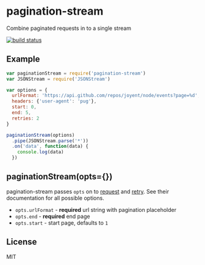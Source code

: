 # pagination-stream

Combine paginated requests in to a single stream

[![build status](http://img.shields.io/travis/timhudson/pagination-stream.svg?style=flat)](http://travis-ci.org/timhudson/pagination-stream)

## Example

``` js
var paginationStream = require('pagination-stream')
var JSONStream = require('JSONStream')

var options = {
  urlFormat: 'https://api.github.com/repos/joyent/node/events?page=%d',
  headers: {'user-agent': 'pug'},
  start: 0,
  end: 5,
  retries: 2
}

paginationStream(options)
  .pipe(JSONStream.parse('*'))
  .on('data', function(data) {
    console.log(data)
  })
```

## paginationStream(opts={})

pagination-stream passes `opts` on to [request][1] and [retry][2].
See their documentation for all possible options.

- `opts.urlFormat` - **required** url string with pagination placeholder
- `opts.end` - **required** end page
- `opts.start` - start page, defaults to `1`


[1]: https://www.npmjs.org/package/request
[2]: https://www.npmjs.org/package/retry

## License

MIT
